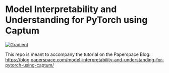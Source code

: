 # Model Interpretability and Understanding for PyTorch using Captum

[![Gradient](https://assets.paperspace.io/img/gradient-badge.svg)](https://console.paperspace.com/github/gradient-ai/Captum-Tutorial/blob/main/notebook.ipynb?machine=Free-GPU&file=notebook.ipynb)

This repo is meant to accompany the tutorial on the Paperspace Blog: https://blog.paperspace.com/model-interpretability-and-understanding-for-pytorch-using-captum/
